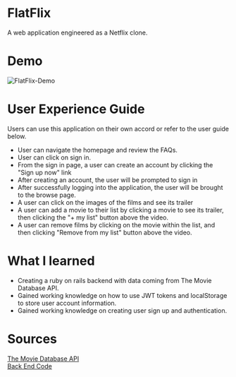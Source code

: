 <h1>FlatFlix</h1>
A web application engineered as a Netflix clone. 

# Demo
![FlatFlix-Demo](https://media.giphy.com/media/TUkEo0RZwyknmFcSyd/giphy.gif)

# User Experience Guide
<p>
    Users can use this application on their own accord or refer to the user guide below.
</p>
<ul>
    <li>User can navigate the homepage and review the FAQs.</li>
    <li>User can click on sign in.</li>
    <li>From the sign in page, a user can create an account by clicking the "Sign up now" link</li>
    <li>After creating an account, the user will be prompted to sign in</li>
    <li>After successfully logging into the application, the user will be brought to the browse page.</li>
    <li>A user can click on the images of the films and see its trailer</li>
    <li>A user can add a movie to their list by clicking a movie to see its trailer, then clicking the "+ my list" button above the video.</li>
    <li>A user can remove films by clicking on the movie within the list, and then clicking "Remove from my list" button above the video.</li>
</ul>

# What I learned
<ul>
    <li>Creating a ruby on rails backend with data coming from The Movie Database API.</li>
    <li>Gained working knowledge on how to use JWT tokens and localStorage to store user account information.</li>
    <li>Gained working knowledge on creating user sign up and authentication.</li>
</ul>

# Sources

<a href="https://www.themoviedb.org/documentation/api">The Movie Database API</a>
<br>
<a href="https://github.com/pairofAces/FlatFlix-api">Back End Code</a>
